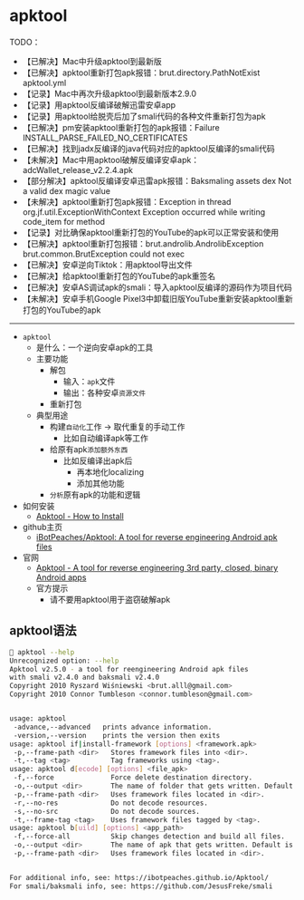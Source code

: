 # apktool

TODO：

* 【已解决】Mac中升级apktool到最新版
* 【已解决】apktool重新打包apk报错：brut.directory.PathNotExist apktool.yml
* 【记录】Mac中再次升级apktool到最新版本2.9.0
* 【记录】用apktool反编译破解迅雷安卓app
* 【记录】用apktool给脱壳后加了smali代码的各种文件重新打包为apk
* 【已解决】pm安装apktool重新打包的apk报错：Failure INSTALL_PARSE_FAILED_NO_CERTIFICATES
* 【已解决】找到jadx反编译的java代码对应的apktool反编译的smali代码
* 【未解决】Mac中用apktool破解反编译安卓apk：adcWallet_release_v2.2.4.apk
* 【部分解决】apktool反编译安卓迅雷apk报错：Baksmaling assets dex Not a valid dex magic value
* 【未解决】apktool重新打包apk报错：Exception in thread org.jf.util.ExceptionWithContext Exception occurred while writing code_item for method
* 【记录】对比确保apktool重新打包的YouTube的apk可以正常安装和使用
* 【已解决】apktool重新打包报错：brut.androlib.AndrolibException brut.common.BrutException could not exec
* 【已解决】安卓逆向Tiktok：用apktool导出文件
* 【已解决】给apktool重新打包的YouTube的apk重签名
* 【已解决】安卓AS调试apk的smali：导入apktool反编译的源码作为项目代码
* 【未解决】安卓手机Google Pixel3中卸载旧版YouTube重新安装apktool重新打包的YouTube的apk

---

* `apktool`
  * 是什么：一个逆向安卓apk的工具
  * 主要功能
    * 解包
      * 输入：`apk`文件
      * 输出：各种安卓`资源文件`
    * 重新打包
  * 典型用途
    * 构建`自动化`工作 -> 取代重复的手动工作
      * 比如自动编译apk等工作
    * 给原有apk`添加额外东西`
      * 比如反编译出apk后
        * 再本地化localizing
        * 添加其他功能
    * `分析`原有apk的功能和逻辑
* 如何安装
  * [Apktool - How to Install](https://ibotpeaches.github.io/Apktool/install/)
* github主页
  * [iBotPeaches/Apktool: A tool for reverse engineering Android apk files](https://github.com/iBotPeaches/Apktool)
* 官网
  * [Apktool - A tool for reverse engineering 3rd party, closed, binary Android apps](https://ibotpeaches.github.io/Apktool/)
  * 官方提示
    * 请不要用apktool用于盗窃破解apk

## apktool语法

```bash
 apktool --help
Unrecognized option: --help
Apktool v2.5.0 - a tool for reengineering Android apk files
with smali v2.4.0 and baksmali v2.4.0
Copyright 2010 Ryszard Wiśniewski <brut.alll@gmail.com>
Copyright 2010 Connor Tumbleson <connor.tumbleson@gmail.com>


usage: apktool
 -advance,--advanced   prints advance information.
 -version,--version    prints the version then exits
usage: apktool if|install-framework [options] <framework.apk>
 -p,--frame-path <dir>   Stores framework files into <dir>.
 -t,--tag <tag>          Tag frameworks using <tag>.
usage: apktool d[ecode] [options] <file_apk>
 -f,--force              Force delete destination directory.
 -o,--output <dir>       The name of folder that gets written. Default is apk.out
 -p,--frame-path <dir>   Uses framework files located in <dir>.
 -r,--no-res             Do not decode resources.
 -s,--no-src             Do not decode sources.
 -t,--frame-tag <tag>    Uses framework files tagged by <tag>.
usage: apktool b[uild] [options] <app_path>
 -f,--force-all          Skip changes detection and build all files.
 -o,--output <dir>       The name of apk that gets written. Default is dist/name.apk
 -p,--frame-path <dir>   Uses framework files located in <dir>.


For additional info, see: https://ibotpeaches.github.io/Apktool/
For smali/baksmali info, see: https://github.com/JesusFreke/smali
```
